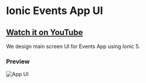 # Ionic Events App UI

## [Watch it on YouTube](https://youtu.be/9DX5h4MpKG8)

We design main screen UI for Events App using Ionic 5.

### Preview

![App UI](/preview.png)
